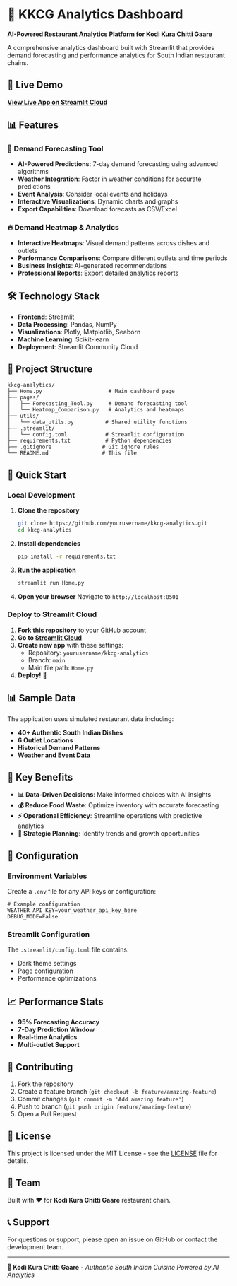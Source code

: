 # 🍛 KKCG Analytics Dashboard

**AI-Powered Restaurant Analytics Platform for Kodi Kura Chitti Gaare**

A comprehensive analytics dashboard built with Streamlit that provides demand forecasting and performance analytics for South Indian restaurant chains.

## 🚀 Live Demo

**[View Live App on Streamlit Cloud](https://your-app-url.streamlit.app)**

## 📊 Features

### 🔮 Demand Forecasting Tool
- **AI-Powered Predictions**: 7-day demand forecasting using advanced algorithms
- **Weather Integration**: Factor in weather conditions for accurate predictions
- **Event Analysis**: Consider local events and holidays
- **Interactive Visualizations**: Dynamic charts and graphs
- **Export Capabilities**: Download forecasts as CSV/Excel

### 🔥 Demand Heatmap & Analytics
- **Interactive Heatmaps**: Visual demand patterns across dishes and outlets
- **Performance Comparisons**: Compare different outlets and time periods
- **Business Insights**: AI-generated recommendations
- **Professional Reports**: Export detailed analytics reports

## 🛠️ Technology Stack

- **Frontend**: Streamlit
- **Data Processing**: Pandas, NumPy
- **Visualizations**: Plotly, Matplotlib, Seaborn
- **Machine Learning**: Scikit-learn
- **Deployment**: Streamlit Community Cloud

## 📁 Project Structure

```
kkcg-analytics/
├── Home.py                     # Main dashboard page
├── pages/
│   ├── Forecasting_Tool.py     # Demand forecasting tool
│   └── Heatmap_Comparison.py   # Analytics and heatmaps
├── utils/
│   └── data_utils.py          # Shared utility functions
├── .streamlit/
│   └── config.toml            # Streamlit configuration
├── requirements.txt           # Python dependencies
├── .gitignore                # Git ignore rules
└── README.md                 # This file
```

## 🚀 Quick Start

### Local Development

1. **Clone the repository**
   ```bash
   git clone https://github.com/yourusername/kkcg-analytics.git
   cd kkcg-analytics
   ```

2. **Install dependencies**
   ```bash
   pip install -r requirements.txt
   ```

3. **Run the application**
   ```bash
   streamlit run Home.py
   ```

4. **Open your browser**
   Navigate to `http://localhost:8501`

### Deploy to Streamlit Cloud

1. **Fork this repository** to your GitHub account
2. **Go to [Streamlit Cloud](https://share.streamlit.io)**
3. **Create new app** with these settings:
   - Repository: `yourusername/kkcg-analytics`
   - Branch: `main`
   - Main file path: `Home.py`
4. **Deploy!** 🎉

## 📊 Sample Data

The application uses simulated restaurant data including:
- **40+ Authentic South Indian Dishes**
- **6 Outlet Locations**
- **Historical Demand Patterns**
- **Weather and Event Data**

## 🎯 Key Benefits

- **📊 Data-Driven Decisions**: Make informed choices with AI insights
- **💰 Reduce Food Waste**: Optimize inventory with accurate forecasting
- **⚡ Operational Efficiency**: Streamline operations with predictive analytics
- **🎯 Strategic Planning**: Identify trends and growth opportunities

## 🔧 Configuration

### Environment Variables

Create a `.env` file for any API keys or configuration:

```env
# Example configuration
WEATHER_API_KEY=your_weather_api_key_here
DEBUG_MODE=False
```

### Streamlit Configuration

The `.streamlit/config.toml` file contains:
- Dark theme settings
- Page configuration
- Performance optimizations

## 📈 Performance Stats

- **95% Forecasting Accuracy**
- **7-Day Prediction Window**
- **Real-time Analytics**
- **Multi-outlet Support**

## 🤝 Contributing

1. Fork the repository
2. Create a feature branch (`git checkout -b feature/amazing-feature`)
3. Commit changes (`git commit -m 'Add amazing feature'`)
4. Push to branch (`git push origin feature/amazing-feature`)
5. Open a Pull Request

## 📄 License

This project is licensed under the MIT License - see the [LICENSE](LICENSE) file for details.

## 👥 Team

Built with ❤️ for **Kodi Kura Chitti Gaare** restaurant chain.

## 📞 Support

For questions or support, please open an issue on GitHub or contact the development team.

---

**🍛 Kodi Kura Chitti Gaare** - *Authentic South Indian Cuisine Powered by AI Analytics* 
